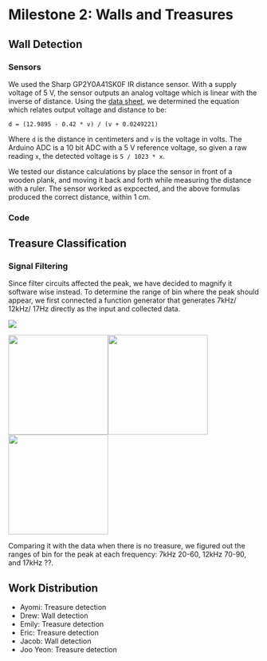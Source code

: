 # Milestone 2: Walls and Treasures

## Wall Detection

### Sensors
We used the Sharp GP2Y0A41SK0F IR distance sensor. With a supply voltage of 5 V, the sensor outputs an analog voltage which is linear with the inverse of distance. Using the [data sheet](https://www.pololu.com/file/0J713/GP2Y0A41SK0F.pdf), we determined the equation which relates output voltage and distance to be:
```
d = (12.9895 - 0.42 * v) / (v + 0.0249221)
```
Where `d` is the distance in centimeters and `v` is the voltage in volts. The Arduino ADC is a 10 bit ADC with a 5 V reference voltage, so given a raw reading `x`, the detected voltage is `5 / 1023 * x`.

We tested our distance calculations by place the sensor in front of a wooden plank, and moving it back and forth while measuring the distance with a ruler. The sensor worked as expcected, and the above formulas produced the correct distance, within 1 cm.

### Code

## Treasure Classification

### Signal Filtering

Since filter circuits affected the peak, we have decided to magnify it software wise instead. To determine the range of bin where the peak should appear, we first connected a function generator that generates 7kHz/ 12kHz/ 17Hz directly as the input and collected data. 


<img src="https://docs.google.com/uc?id=0B0-yVGdr0EwoUkFROEMxZXFnZlU">

<img src="https://docs.google.com/uc?id=0B0-yVGdr0EwoSG5adlBBX05kaVk" width="200"><img src="https://docs.google.com/uc?id=0B0-yVGdr0EwoSG5adlBBX05kaVk" width="200"><img src="https://docs.google.com/uc?id=0B0-yVGdr0EwoWHdON3U1VHR6N1U" width="200">

Comparing it with the data when there is no treasure, we figured out the ranges of bin for the peak at each frequency: 7kHz 20-60, 12kHz 70-90, and 17kHz ??.


## Work Distribution

*   Ayomi: Treasure detection
*   Drew: Wall detection
*   Emily: Treasure detection
*   Eric: Treasure detection
*   Jacob: Wall detection
*   Joo Yeon: Treasure detection
